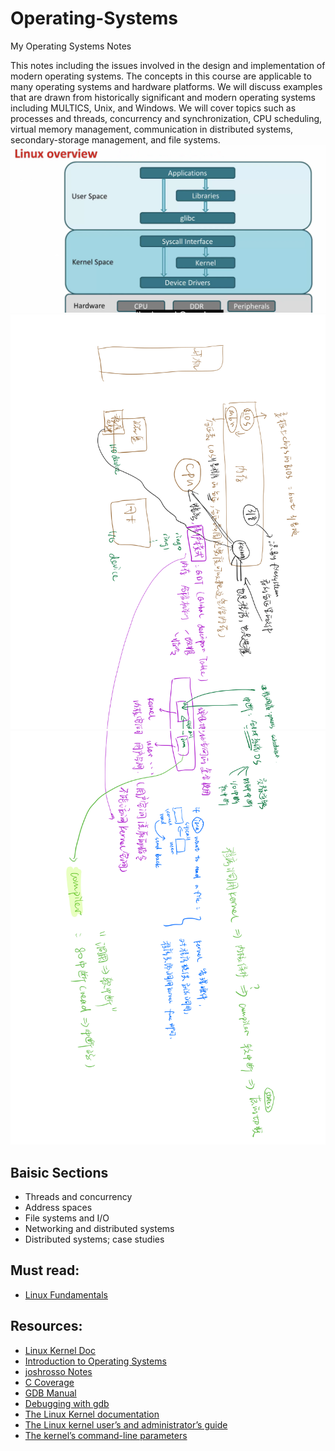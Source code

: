 # Operating-Systems
My Operating Systems Notes

This notes including the issues involved in the design and implementation of modern operating systems. The concepts in this course are applicable to many operating systems and hardware platforms. We will discuss examples that are drawn from historically significant and modern operating systems including MULTICS, Unix, and Windows. We will cover topics such as processes and threads, concurrency and synchronization, CPU scheduling, virtual memory management, communication in distributed systems, secondary-storage management, and file systems.
![Linux Overview](pics/Linux_overview.png)  
![Linux Kernel](pics/OS_overview-1.png)
![Linux Kernel](pics/OS_overview-2.png)
## Baisic Sections
- Threads and concurrency
- Address spaces
- File systems and I/O
- Networking and distributed systems
- Distributed systems; case studies

## Must read:
- [Linux Fundamentals](https://academy.hackthebox.com/module/18/section/94) 

## Resources:
- [Linux Kernel Doc](https://docs.kernel.org/index.html)
- [Introduction to Operating Systems](https://os.eecs.umich.edu/)
- [joshrosso Notes](https://octetz.com/docs/)
- [C Coverage](https://websites.umich.edu/~eecs381/lecture/C_Coverage.pdf)
- [GDB Manual](https://ftp.gnu.org/old-gnu/Manuals/gdb/html_mono/gdb.html)
- [Debugging with gdb](https://www.sourceware.org/gdb/documentation/)
- [The Linux Kernel documentation](https://www.kernel.org/doc/html/v4.14/index.html#)
- [The Linux kernel user’s and administrator’s guide](https://www.kernel.org/doc/html/v4.14/admin-guide/index.html)
- [The kernel’s command-line parameters](https://www.kernel.org/doc/html/v4.14/admin-guide/kernel-parameters.html)